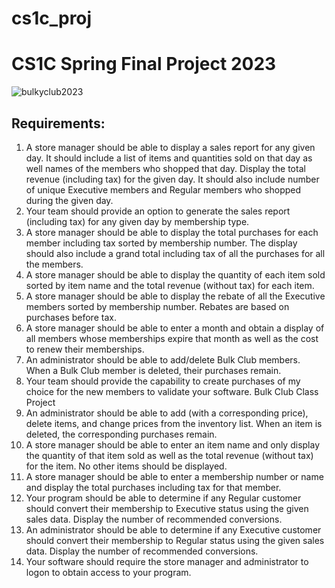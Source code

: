 # cs1c_proj
<h1>CS1C Spring Final Project 2023</h1>

![bulkyclub2023](https://github.com/isaldana0/cs1c_proj/assets/91686331/b4b23591-6288-48cc-9167-4f602051c84f)


<b><h2>Requirements:</b></h2>
1. A store manager should be able to display a sales report for any given day. It should include a list of items and quantities sold on that day as well names of the members who shopped that day. Display the total revenue (including tax) for the given day. It should also include number of unique Executive members and Regular members who shopped during the given day.
2. Your team should provide an option to generate the sales report (including tax) for any given day by membership type.
3. A store manager should be able to display the total purchases for each member including tax sorted by membership number. The display should also include a grand total including tax of all the purchases for all the members.
4. A store manager should be able to display the quantity of each item sold sorted by item name and the total revenue (without tax) for each item.
5. A store manager should be able to display the rebate of all the Executive members sorted by membership number. Rebates are based on purchases before tax.
6. A store manager should be able to enter a month and obtain a display of all members whose memberships expire that month as well as the cost to renew their memberships.
7. An administrator should be able to add/delete Bulk Club members. When a Bulk Club member is deleted, their purchases remain.
8. Your team should provide the capability to create purchases of my choice for the new members to validate your software.
Bulk Club Class Project
9. An administrator should be able to add (with a corresponding price), delete items, and change prices from the inventory list. When an item is deleted, the corresponding purchases remain.
10. A store manager should be able to enter an item name and only display the quantity of that item sold as well as the total revenue (without tax) for the item. No other items should be displayed.
11. A store manager should be able to enter a membership number or name and display the total purchases including tax for that member.
12. Your program should be able to determine if any Regular customer should convert their membership to Executive status using the given sales data. Display the number of recommended conversions.
13. An administrator should be able to determine if any Executive customer should convert their membership to Regular status using the given sales data. Display the number of recommended conversions.
14. Your software should require the store manager and administrator to logon to obtain access to your program.

